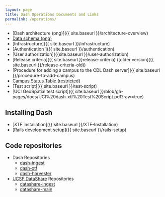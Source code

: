 ```yaml
---
layout: page
title: Dash Operations Documents and Links
permalink: /operations/
---
```


* [Dash architecture (png)]({{ site.baseurl }}/architecture-overview)
* [Data schema (png)](https://raw.githubusercontent.com/CDLUC3/dash/gh-pages/docs/dash_schema_v2.png)
* [Infrastructure]({{ site.baseurl }}/infrastructure)
* [Authentication ]({{ site.baseurl }}/authentication)
* [User authorization]({{site.baseurl }}/user-authorization)
* [Release criteria]({{ site.baseurl }}release-criteria) ([older version]({{ site.baseurl }}/release-criteria-old))
* [Procedure for adding a campus to the CDL Dash server]({{ site.baseurl }}/procedure-to-add-campus)
* [Campus Status Table (restricted)](https://confluence.ucop.edu/display/DataShare/Campus+Status)
* [Test script]({{ site.baseurl }}/test-script)
* [UCI GeoSpatial test script]({{ site.baseurl }}/blob/gh-pages/docs/UCI%20dash-xtf%20Test%20Script.pdf?raw=true)

## Installing Dash

* [XTF installation]({{ site.baseurl }}/XTF-Installation)
* [Rails development setup]({{ site.baseurl }}/rails-setup)

## Code repositories

* Dash Repositories
   * [dash-ingest](https://github.com/CDLUC3/dash-ingest">dash-ingest)
   * [dash-xtf](https://github.com/CDLUC3/dash-xtf">dash-xtf)
   * [dash-harvester](https://github.com/CDLUC3/dash-harvester)
* [UCSF DataShare](http://datashare.ucsf.edu) Repositories
   * [datashare-ingest](https://github.com/CDLUC3/datashare-ingest)
   * [datashare-main](https://github.com/CDLUC3/datashare)

